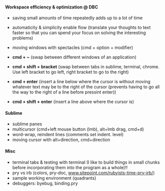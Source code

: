 #### Workspace efficiency & optimization @ DBC
* saving small amounts of time repeatedly adds up to a lot of time
* automaticity & simplicity enable flow (translate your thoughts to text faster so that you can spend your focus on solving the interesting problems)

* moving windows with spectacles (cmd + option + modifier)
* **cmd + ~** (swap between different windows of an application)
* **cmd + shift + bracket** (swap between tabs in sublime, terminal, chrome. Use left bracket to go left, right bracket to go to the right)
* **cmd + enter** (insert a line below where the cursor is without moving whatever text may be to the right of the cursor (prevents having to go all the way to the right of a line before pressint enter))
* **cmd + shift + enter** (insert a line above where the cursor is)

#### Sublime
* sublime panes
* multicursor (cmd+left mouse button (lmb), alt+lmb drag, cmd+d)
* word-wrap, reindent lines (comments set indent. level)
* moving cursor with alt+direction, cmd+direction

#### Misc
* terminal tabs & testing with terminal (I like to build things in small chunks before incorporating them into the program as a whole)!!
* pry vs irb (colors, pry-doc, www.sitepoint.com/rubyists-time-pry-irb/)
* sample working environment (quadrants)
* debuggers: byebug, binding.pry